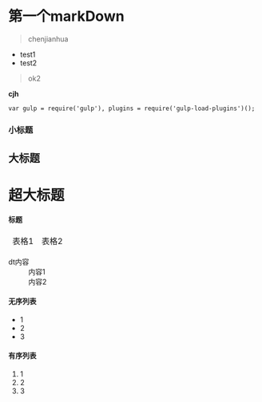 # 第一个markDown

> chenjianhua
- test1
- test2

>ok2

**cjh**

``
var gulp = require('gulp'),
    plugins = require('gulp-load-plugins')();
``

### 小标题

## 大标题

# 超大标题

#### 标题

<table>
    <thead>
        <tr>
            <td>表格1</td>
            <td>表格2</td>
        </tr>
    </thead>
</table>

<dl>
    <dt>dt内容</dt>
    <dd>内容1</dd>
    <dd>内容2</dd>
</dl>

#### 无序列表

* 1
* 2
* 3

#### 有序列表

1. 1
2. 2
3. 3